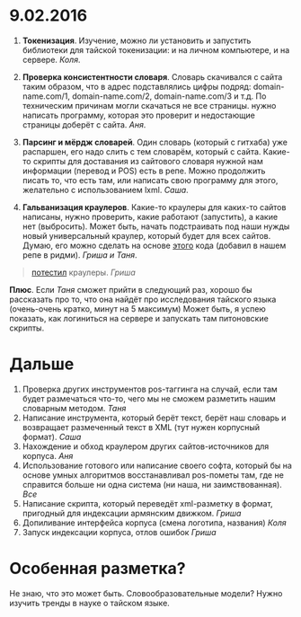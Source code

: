 # 9.02.2016

1. **Токенизация**. Изучение, можно ли установить и запустить библиотеки для тайской токенизации: и на личном компьютере, и на сервере. *Коля*.

2. **Проверка консистентности словаря**. Словарь скачивался с сайта таким образом, что в адрес подставлялись цифры подряд: domain-name.com/1, domain-name.com/2, domain-name.com/3 и т.д. По техническим причинам могли скачаться не все страницы. нужно написать программу, которая это проверит и недостающие страницы доберёт с сайта. *Аня*.

3. **Парсинг и мёрдж словарей**. Один словарь (который с гитхаба) уже распаршен, его надо слить с тем словарём, который с сайта. Какие-то скрипты для доставания из сайтового словаря нужной нам информации (перевод и POS) есть в репе. Можно продолжить писать то, что есть там, или написать свою программу для этого, желательно с использованием lxml. *Саша*.

4. **Гальванизация краулеров**. Какие-то краулеры для каких-то сайтов написаны, нужно проверить, какие работают (запустить), а какие нет (выбросить). Может быть, начать подстраивать под наши нужды новый универсальный краулер, который будет для всех сайтов. Думаю, его можно сделать на основе [этого](http://pi-code.blogspot.ru/search/label/%D0%BA%D1%80%D0%B0%D1%83%D0%BB%D0%B5%D1%80) кода (добавил в нашем репе в ридми). *Гриша и Таня*.
> [потестил](https://github.com/nevmenandr/thai-language/blob/master/crawler_test.md) краулеры. *Гриша*

**Плюс**. Если *Таня* сможет прийти в следующий раз, хорошо бы рассказать про то, что она найдёт про исследования тайского языка (очень-очень кратко, минут на 5 максимум)
Может быть, я успею показать, как логиниться на сервере и запускать там питоновские скрипты.

# Дальше

1. Проверка других инструментов pos-таггинга на случай, если там будет размечаться что-то, чего мы не сможем разметить нашим словарным методом. *Таня*
2. Написание инструмента, который берёт текст, берёт наш словарь и возвращает размеченный текст в XML (тут нужен корпусный формат). *Саша*
3. Нахождение и обход краулером других сайтов-источников для корпуса. *Аня*
4. Использование готового или написание своего софта, который бы на основе умных алгоритмов восстанавливал pos-пометы там, где не справится больше ни одна система (ни наша, ни заимствованная). *Все*
5. Написание скрипта, который переведёт xml-разметку в формат, пригодный для индексации армянским движком. *Гриша*
6. Допиливание интерфейса корпуса (смена логотипа, названия) *Коля*
7. Запуск индексации корпуса, отлов ошибок *Гриша*

# Особенная разметка?

Не знаю, что это может быть. Словообразовательные модели? Нужно изучить тренды в науке о тайском языке.
